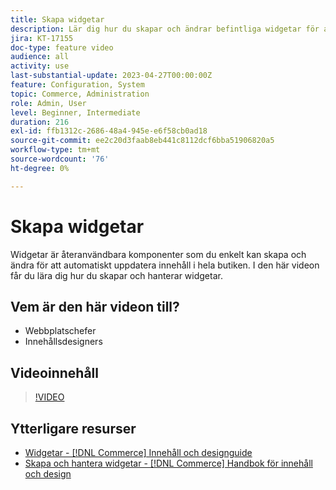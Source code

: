 ```yaml
---
title: Skapa widgetar
description: Lär dig hur du skapar och ändrar befintliga widgetar för att automatiskt uppdatera innehåll i din butik.
jira: KT-17155
doc-type: feature video
audience: all
activity: use
last-substantial-update: 2023-04-27T00:00:00Z
feature: Configuration, System
topic: Commerce, Administration
role: Admin, User
level: Beginner, Intermediate
duration: 216
exl-id: ffb1312c-2686-48a4-945e-e6f58cb0ad18
source-git-commit: ee2c20d3faab8eb441c8112dcf6bba51906820a5
workflow-type: tm+mt
source-wordcount: '76'
ht-degree: 0%

---
```


# Skapa widgetar

Widgetar är återanvändbara komponenter som du enkelt kan skapa och ändra för att automatiskt uppdatera innehåll i hela butiken. I den här videon får du lära dig hur du skapar och hanterar widgetar.

## Vem är den här videon till?

- Webbplatschefer
- Innehållsdesigners

## Videoinnehåll

>[!VIDEO](https://video.tv.adobe.com/v/343786?quality=12&learn=on)

## Ytterligare resurser

- [Widgetar - [!DNL Commerce] Innehåll och designguide](https://experienceleague.adobe.com/docs/commerce-admin/content-design/elements/widgets/widgets.html)
- [Skapa och hantera widgetar - [!DNL Commerce] Handbok för innehåll och design](https://experienceleague.adobe.com/docs/commerce-admin/content-design/elements/widgets/widget-create.html)
